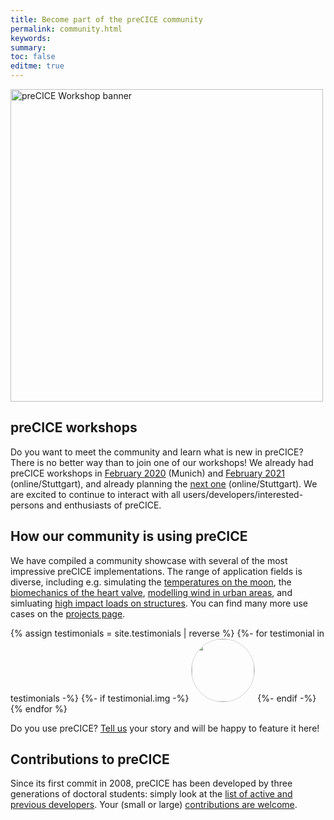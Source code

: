 ```yaml
---
title: Become part of the preCICE community
permalink: community.html
keywords:
summary:
toc: false
editme: true
---
```


<img class="img-responsive center-block" src="images/events/precice2021.svg" alt="preCICE Workshop banner" style="width: 500px; margin: auto;">
<!-- ![preCICE community](images/community-banner2.jpg) -->

## preCICE workshops

Do you want to meet the community and learn what is new in preCICE? There is no better way than to join one of our workshops! We already had preCICE workshops in [February 2020](precice-workshop-2020.html) (Munich) and [February 2021](precice-workshop-2021.html) (online/Stuttgart), and already planning the [next one](precice-workshop-2022.html) (online/Stuttgart). We are excited to continue to interact with all users/developers/interested-persons and enthusiasts of preCICE.

## How our community is using preCICE

We have compiled a community showcase with several of the most impressive preCICE implementations. The range of application fields is diverse, including e.g.  simulating the [temperatures on the moon](community-projects.html#simulation-of-temperatures-on-the-moon-with-thermos),  the [biomechanics of the heart valve](community-projects.html#evaluation-of-heart-balve-biomechanics), [modelling wind in urban areas](community-projects.html#hybrid-simulation-methods-for-wind-modelling-in-urban-areas), and simluating [high impact loads on structures](community-projects.html#fsi-simulations-of-high-impact-loads-on-structures).
You can find many more use cases on the [projects page](community-projects.html).

{% assign testimonials = site.testimonials | reverse %}
{%- for testimonial in testimonials -%}
{%- if testimonial.img -%}
<img class="img-circle" src="images/testimonials/{{ testimonial.img }}" style="border-radius: 50%; width: 100px; height: 100px; object-fit: cover; display: inline; border: 1px solid lightgrey;">
{%- endif -%}
{% endfor %}

Do you use preCICE? [Tell us](community-channels.html) your story and will be happy to feature it here!

## Contributions to preCICE

Since its first commit in 2008, preCICE has been developed by three generations of doctoral students: simply look at the [list of active and previous developers](community-contributors.html). Your (small or large) [contributions are welcome](community-contribute-to-precice.html).
